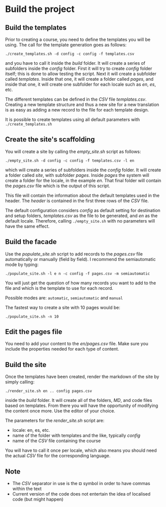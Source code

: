 # Build the project

## Build the templates

Prior to creating a course, you need to define the templates you will be using. The call for the template generation goes as follows:

`./create_templates.sh -d config -c config -f templates.csv`

and you have to call it inside the *build* folder. It will create a series of subfolders inside the *config* folder. First it will try to create *config* folder itself; this is done to allow testing the script. Next it will create a subfolder called *templates*. Inside that one, it will create a folder called *pages*, and inside that one, it will create one subfolder for each locale such as *en*, *es*, etc.

The different templates can be defined in the *CSV* file *templates.csv*. Creating a new template structure and thus a new site for a new translation is as easy as adding a new record to the file for each template design.

It is possible to create templates using all default parameters with `./create_templates.sh`

## Create the site's scaffolding

You will create a site by calling the *empty_site.sh* script as follows:

`./empty_site.sh -d config -c config -f templates.csv -l en`

which will create a series of subfolders inside the *config* folder. It will create a folder called *site*, with subfolder *pages*. Inside *pages* the system will create a folder for the locale, in the example *en*. That final folder will contain the *pages.csv* file which is the output of this script.

This file will contain the information about the default templates used in the header. The *header* is contained in the first three rows of the *CSV* file.

The default configuration considers *config* as default setting for destination and setup folders, *templates.csv* as the file to be generated, and *en* as the default locale. Therefore, calling `./empty_site.sh` with no parameters will have the same effect.

## Build the facade

Use the *populate_site.sh* script to add records to the *pages.csv* file automatically or manually (field by field). I recommend the semiautomatic mode by typing:

`./populate_site.sh -l e
n -c config -f pages.csv -m semiautomatic`

You will just get the question of how many records you want to add to the file and which is the template to use for each record.

Possible modes are: `automatic`, `semiautomatic` and `manual`

The fastest way to create a site with 10 pages would be:

`./populate_site.sh -n 10`

## Edit the pages file

You need to add your content to the *en/pages.csv* file. Make sure you include the properties needed for each type of content.

## Build the site

Once the templates have been created, render the markdown of the site by simply calling:

`./render_site.sh en .. config pages.csv`

inside the *build* folder. It will create all of the folders, *MD*, and code files based on templates. From there you will have the opportunity of modifying the content once more. Use the editor of your choice.

The parameters for the *render_site.sh* script are:

* locale: en, es, etc.
* name of the folder with templates and the like, typically *config*
* name of the *CSV* file containing the course

You will have to call it once per locale, which also means you should need the actual *CSV* file for the corresponding language.

## Note

* The *CSV* separator in use is the **¤** symbol in order to have commas within the text
* Current version of the code does not entertain the idea of localised code (but might happen)
